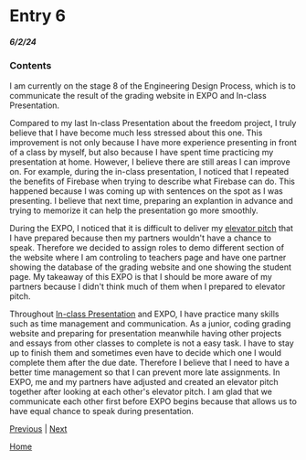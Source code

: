 # Entry 6
##### 6/2/24

### Contents

I am currently on the stage 8 of the Engineering Design Process, which is to communicate the result of the grading website in EXPO and In-class Presentation.

Compared to my last In-class Presentation about the freedom project, I truly believe that I have become much less stressed about this one. This improvement is not only because I have more experience presenting in front of a class by myself, but also because I have spent time practicing my presentation at home. However, I believe there are still areas I can improve on. For example, during the in-class presentation, I noticed that I repeated the benefits of Firebase when trying to describe what Firebase can do. This happened because I was coming up with sentences on the spot as I was presenting. I believe that next time, preparing an explantion in advance and trying to memorize it can help the presentation go more smoothly.

During the EXPO, I noticed that it is difficult to deliver my [elevator pitch](https://docs.google.com/document/d/19z769_mWgQ0U6uTKcJHUtl26YjSslUzbOPHizYspI68/edit#heading=h.i2r9vdne8gdz) that I have prepared because then my partners wouldn't have a chance to speak. Therefore we decided to assign roles to demo different section of the website where I am controling to teachers page and have one partner showing the database of the grading website and one showing the student page. My takeaway of this EXPO is that I should be more aware of my partners because I didn't think much of them when I prepared to elevator pitch.

Throughout [In-class Presentation](https://docs.google.com/presentation/d/1iDwtYyNoZOTWqBq0-eZfyW1XwlIfCvrQiYxQs7fg9p0/edit#slide=id.p) and EXPO, I have practice many skills such as time management and communication. As a junior, coding grading website and preparing for presentation meanwhile having other projects and essays from other classes to complete is not a easy task. I have to stay up to finish them and sometimes even have to decide which one I would complete them after the due date. Therefore I believe that I need to have a better time management so that I can prevent more late assignments. In EXPO, me and my partners have adjusted and created an elevator pitch together after looking at each other's elevator pitch. I am glad that we communicate each other first before EXPO begins because that allows us to have equal chance to speak during presentation. 

[Previous](entry05.md) | [Next](entry07.md)

[Home](../README.md)
